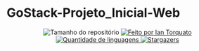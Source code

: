 <h1> GoStack-Projeto_Inicial-Web </h1>

<p align="center">
	<img alt="Tamanho do repositório" src="https://img.shields.io/github/repo-size/IanTorquato/GoStack-Projeto_Inicial-Web">	
	<a href="https://www.instagram.com/ian_1408/">
		<img alt="Feito por Ian Torquato" src="https://img.shields.io/badge/made%20by-Ian%20Torquato-%2304D361">
	</a>	
	<a href="https://github.com/IanTorquato/GoStack-Projeto_Inicial-Web/search?l=typescript">
		<img alt="Quantidade de linguagens" src="https://img.shields.io/github/languages/count/IanTorquato/GoStack-Projeto_Inicial-Web">
	</a>	
	<a href="https://github.com/IanTorquato/GoStack-Projeto_Inicial-Web/stargazers">
		<img alt="Stargazers" src="https://img.shields.io/github/stars/IanTorquato/GoStack-Projeto_Inicial-Web">
	</a>
</p>
